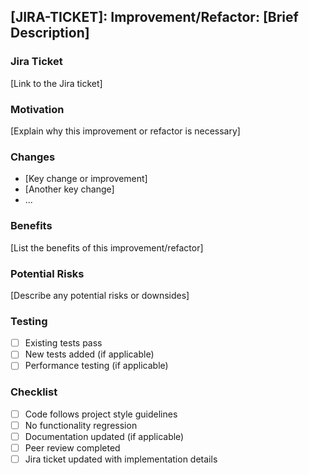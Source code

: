 ## [JIRA-TICKET]: Improvement/Refactor: [Brief Description]

### Jira Ticket
[Link to the Jira ticket]

### Motivation
[Explain why this improvement or refactor is necessary]

### Changes
- [Key change or improvement]
- [Another key change]
- ...

### Benefits
[List the benefits of this improvement/refactor]

### Potential Risks
[Describe any potential risks or downsides]

### Testing
- [ ] Existing tests pass
- [ ] New tests added (if applicable)
- [ ] Performance testing (if applicable)

### Checklist
- [ ] Code follows project style guidelines
- [ ] No functionality regression
- [ ] Documentation updated (if applicable)
- [ ] Peer review completed
- [ ] Jira ticket updated with implementation details